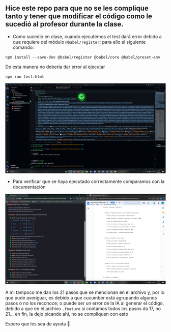## Hice este repo para que no se les complique tanto y tener que modificar el código como le sucedió al profesor durante la clase. 

* Como sucedió en clase, cuando ejecutemos el test dará error debido a que requiere del módulo ```@babel/register```; para ello el siguiente comando:
```
npm install --save-dev @babel/register @babel/core @babel/preset-env
```

De esta manera no debería dar error al ejecutar 
```
npm run test:html
```

![Ejecucion de ejemplo](ejecucion-de-ejemplo.png)

* Para verificar que se haya ejecutado correctamente comparamos con la documentación

![Verificación con la documentación otorgada](verificacion.png)

A mi tampoco me dan los 21 pasos que se mencionan en el archivo y, por lo que pude averiguar, es debido a que cucumber está agrupando algunos pasos o no los reconoce; o puede ser un error de la IA al generar el código, debido a que en el archivo ```.feature``` si contamos todos los pasos da 17, no 21... en fin, la dejo picando ahí, no se compliquen con esto

Espero que les sea de ayuda 🤔